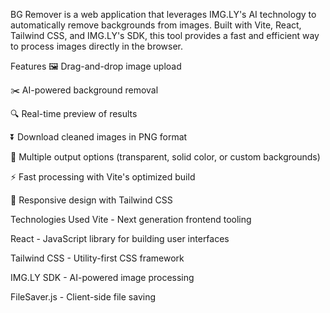 BG Remover is a web application that leverages IMG.LY's AI technology to automatically remove backgrounds from images. Built with Vite, React, Tailwind CSS, and IMG.LY's SDK, this tool provides a fast and efficient way to process images directly in the browser.

Features
🖼️ Drag-and-drop image upload

✂️ AI-powered background removal

🔍 Real-time preview of results

⏬ Download cleaned images in PNG format

🎨 Multiple output options (transparent, solid color, or custom backgrounds)

⚡ Fast processing with Vite's optimized build

🌈 Responsive design with Tailwind CSS

Technologies Used
Vite - Next generation frontend tooling

React - JavaScript library for building user interfaces

Tailwind CSS - Utility-first CSS framework

IMG.LY SDK - AI-powered image processing

FileSaver.js - Client-side file saving